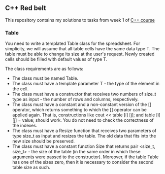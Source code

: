 ## C++ Red belt
This repository contains my solutions to tasks from week 1 of [C++ course](https://www.coursera.org/learn/c-plus-plus-yellow/home/welcome)

### Table

You need to write a templated Table class for the spreadsheet. For simplicity, we will assume that all table cells have the same data type T. The table must be able to change its size at the user's request. Newly created cells should be filled with default values ​​of type T.

The class requirements are as follows:

- The class must be named Table.
- The class must have a template parameter T - the type of the element in the cell.
- The class must have a constructor that receives two numbers of size_t type as input - the number of rows and columns, respectively.
- The class must have a constant and a non-constant version of the [] operator, which returns something to which the [] operator can be applied again. That is, constructions like cout << table [i] [j]; and table [i] [j] = value; should work. You do not need to check the correctness of the indexes.
- The class must have a Resize function that receives two parameters of type size_t as input and resizes the table. The old data that fits into the new size should be preserved.
- The class must have a constant function Size that returns pair <size_t, size_t> - the size of the table (in the same order in which these arguments were passed to the constructor). Moreover, if the table Table has one of the sizes zero, then it is necessary to consider the second table size as such.
